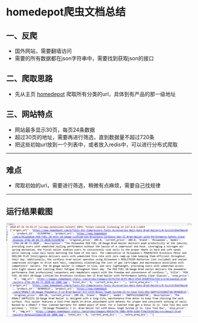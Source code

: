 # homedepot爬虫文档总结

## 一、反爬
* 国外网站，需要翻墙访问
* 需要的所有数据都在json字符串中，需要找到获取json的接口
    
## 二、爬取思路
* 先从主页 [homedepot](https://www.homedepot.com/c/site_map) 爬取所有分类的url，具体到有产品的那一级地址
    
## 三、网站特点
* 网站最多显示30页，每页24条数据
* 超过30页的地址，需要再进行筛选，直到数据量不超过720条
* 把这些初始url放到一个列表中，或者放入redis中，可以进行分布式爬取
***

## 难点
* 爬取初始的url，需要进行筛选，稍微有点麻烦，需要自己找规律
***

## 运行结果截图
![run_history](run_history.png)    
